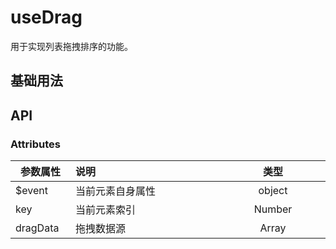 # useDrag

用于实现列表拖拽排序的功能。

## 基础用法

<preview path="../../components/sunDragSort/index.vue" title="基本使用" description="可循环的数组对象，拖拽进行排序。"></preview>

## API

### Attributes

| <div style="width:80px">参数属性</div> | <div style="width:250px">说明</div> | <div style="width:100px">类型</div> | <div style="width:100px">默认值</div> |
| -------------------------------------- | :---------------------------------- | :---------------------------------: | :-----------------------------------: |
| $event                                 | 当前元素自身属性                    |               object                |                                       |
| key                                    | 当前元素索引                        |               Number                |                   0                   |
| dragData                               | 拖拽数据源                          |                Array                |                  [ ]                  |
